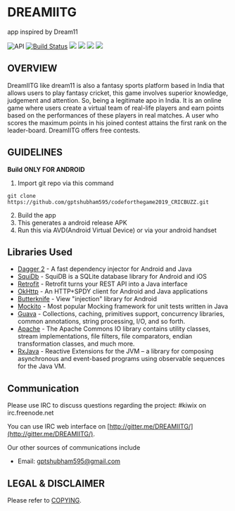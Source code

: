 

# **DREAMIITG**


app inspired by Dream11




 ![API](https://img.shields.io/badge/API-17%2B-blue.svg?style=flat)
 [![Build Status](https://travis-ci.org/googlesamples/google-services.svg?branch=master)](https://travis-ci.org/googlesamples/google-services)
 ![](https://img.shields.io/badge/-Java-brightgreen.svg)
 ![](https://img.shields.io/badge/-XML-blue.svg)
 ![](https://img.shields.io/badge/Android%20SDK%20Version-28.0.0-brightgreen.svg)
 [![](https://img.shields.io/badge/chat-on%20gitter-brightgreen.svg)](https://gitter.me/DREAMIITG)
 



## OVERVIEW


DreamIITG like dream11 is also a fantasy sports platform based in India that allows users to play fantasy cricket, this game involves superior knowledge, judgement and attention. So,  being a legitimate apo in India. It is an online game where users create a virtual team of real-life players and earn points based on the performances of these players in real matches. A user who scores the maximum points in his joined contest attains the first rank on the leader-board. DreamIITG offers free contests. 



## GUIDELINES

**Build ONLY FOR ANDROID**

1) Import git repo via this command
```
git clone https://github.com/gptshubham595/codeforthegame2019_CRICBUZZ.git
```
2) Build the app
3) This generates a android release APK
4) Run this via AVD(Android Virtual Device) or via your android handset



## Libraries Used

- [Dagger 2](https://github.com/google/dagger) - A fast dependency injector for Android and Java
- [SquiDb](https://github.com/yahoo/squidb) - SquiDB is a SQLite database library for Android and iOS
- [Retrofit](http://square.github.io/retrofit/) - Retrofit turns your REST API into a Java interface
- [OkHttp](https://github.com/square/okhttp) - An HTTP+SPDY client for Android and Java applications
- [Butterknife](http://jakewharton.github.io/butterknife/) - View "injection" library for Android
- [Mockito](https://github.com/mockito/mockito) - Most popular Mocking framework for unit tests written in Java 
- [Guava](https://github.com/google/guava) - Collections, caching, primitives support, concurrency libraries, common annotations, string processing, I/O, and so forth.
- [Apache](https://github.com/apache/commons-io) - The Apache Commons IO library contains utility classes, stream implementations, file filters, file comparators, endian transformation classes, and much more.
- [RxJava](https://github.com/ReactiveX/RxJava) - Reactive Extensions for the JVM – a library for composing asynchronous and event-based programs using observable sequences for the Java VM.



## Communication

Please use IRC to discuss questions regarding the project: #kiwix on irc.freenode.net

You can use IRC web interface on [http://gitter.me/DREAMIITG/](http://gitter.me/DREAMIITG/).

Our other sources of communications include

- Email: gptshubham595@gmail.com 



## LEGAL & DISCLAIMER

Please refer to [COPYING](LICENSE).





























